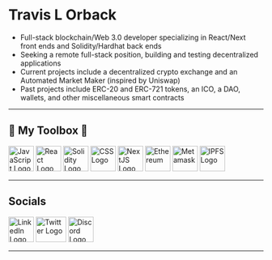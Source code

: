 # Travis L Orback

- Full-stack blockchain/Web 3.0 developer specializing in React/Next front ends and Solidity/Hardhat back ends
- Seeking a remote full-stack position, building and testing decentralized applications
- Current projects include a decentralized crypto exchange and an Automated Market Maker (inspired by Uniswap)
- Past projects include ERC-20 and ERC-721 tokens, an ICO, a DAO, wallets, and other miscellaneous smart contracts

---

## 🧰 My Toolbox 🧰

<a><img src="https://cdn.worldvectorlogo.com/logos/logo-javascript.svg" alt="JavaScript Logo" width="50" height="50" style="pointer-events: none; cursor: default" /> <img src="https://cdn.worldvectorlogo.com/logos/react-1.svg" alt="React Logo" width="50" height="50" /></a> <img src="https://cdn.worldvectorlogo.com/logos/solidity.svg" alt="Solidity Logo" width="50" height="50"/> <img src="https://cdn.worldvectorlogo.com/logos/css-3.svg" alt="CSS Logo" width="50" height="50"/> <img src="https://www.svgrepo.com/show/354113/nextjs-icon.svg" alt="NextJS Logo" width="50" height="50" /> <img src="https://cdn.worldvectorlogo.com/logos/ethereum-eth.svg" alt="Ethereum" width="50" height="50"/> <img src="https://github.com/MetaMask/brand-resources/raw/master/SVG/metamask-fox.svg" alt="Metamask" widt="50" height="50"/> <img src="https://docs.ipfs.tech/images/ipfs-logo.svg" alt="IPFS Logo" width="50" height="50" />

---

## Socials

<a href="https://www.linkedin.com/in/travislorback/" target="_blank" rel="noreferrer"><img src="https://cdn.worldvectorlogo.com/logos/linkedin-icon-2.svg" alt="LinkedIn Logo" width="50" height="50" /></a> <a href="https://twitter.com/tlorback" target="_blank" rel="noreferrer"><img src="https://upload.wikimedia.org/wikipedia/sco/thumb/9/9f/Twitter_bird_logo_2012.svg/172px-Twitter_bird_logo_2012.svg.png?20141014130605" alt="Twitter Logo" width="60" height="50" /></a> <a href="https://www.discordapp.com/users/652256581915902002" target="_blank" rel="noreferrer"><img src="https://assets-global.website-files.com/6257adef93867e50d84d30e2/636e0a69f118df70ad7828d4_icon_clyde_blurple_RGB.svg" alt="Discord Logo" width="50" height="50" /></a>

---


<!--
**WYTANA/WYTANA** is a ✨ _special_ ✨ repository because its `README.md` (this file) appears on your GitHub profile.

Here are some ideas to get you started:

- 🔭 I’m currently working on ...
- 🌱 I’m currently learning ...
- 👯 I’m looking to collaborate on ...
- 🤔 I’m looking for help with ...
- 💬 Ask me about ...
- 📫 How to reach me: ...
- 😄 Pronouns: ...
- ⚡ Fun fact: ...
-->
